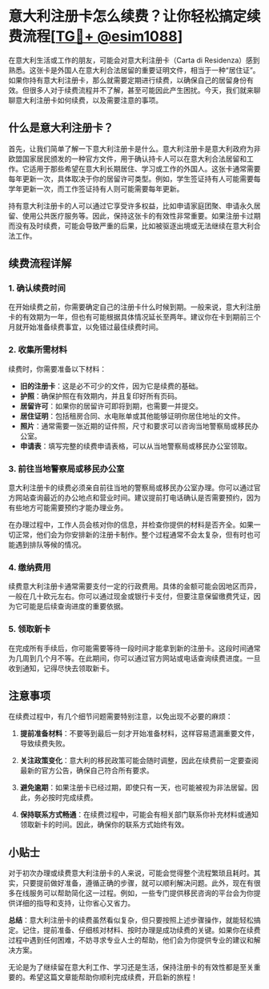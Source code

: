 # 意大利注册卡怎么续费？让你轻松搞定续费流程[[TG💪+ @esim1088](https://t.me/s/esim1088)]

在意大利生活或工作的朋友，可能会对意大利注册卡（Carta di Residenza）感到熟悉。这张卡是外国人在意大利合法居留的重要证明文件，相当于一种“居住证”。如果你持有意大利注册卡，那么就需要定期进行续费，以确保自己的居留身份有效。但很多人对于续费流程并不了解，甚至可能因此产生困扰。今天，我们就来聊聊意大利注册卡如何续费，以及需要注意的事项。

## 什么是意大利注册卡？

首先，让我们简单了解一下意大利注册卡是什么。意大利注册卡是意大利政府为非欧盟国家居民颁发的一种官方文件，用于确认持卡人可以在意大利合法居留和工作。它适用于那些希望在意大利长期居住、学习或工作的外国人。这张卡通常需要每年更新一次，具体取决于你的居留许可类型。例如，学生签证持有人可能需要每学年更新一次，而工作签证持有人则可能需要每年更新。

持有意大利注册卡的人可以通过它享受许多权益，比如申请家庭团聚、申请永久居留、使用公共医疗服务等。因此，保持这张卡的有效性非常重要。如果注册卡过期而没有及时续费，可能会导致严重的后果，比如被驱逐出境或无法继续在意大利合法工作。

## 续费流程详解

### 1. 确认续费时间

在开始续费之前，你需要确定自己的注册卡什么时候到期。一般来说，意大利注册卡的有效期为一年，但也有可能根据具体情况延长至两年。建议你在卡到期前三个月就开始准备续费事宜，以免错过最佳续费时间。

### 2. 收集所需材料

续费时，你需要准备以下材料：

- **旧的注册卡**：这是必不可少的文件，因为它是续费的基础。
- **护照**：确保护照在有效期内，并且复印好所有页码。
- **居留许可**：如果你的居留许可即将到期，也需要一并提交。
- **居住证明**：包括租房合同、水电账单或其他能够证明你居住地址的文件。
- **照片**：通常需要一张近期的证件照，尺寸和要求可以咨询当地警察局或移民办公室。
- **申请表**：填写完整的续费申请表格，可以从当地警察局或移民办公室领取。

### 3. 前往当地警察局或移民办公室

意大利注册卡的续费必须亲自前往当地的警察局或移民办公室办理。你可以通过官方网站查询最近的办公地点和营业时间。建议提前打电话确认是否需要预约，因为有些地方可能需要预约才能办理业务。

在办理过程中，工作人员会核对你的信息，并检查你提供的材料是否齐全。如果一切正常，他们会为你安排新的注册卡制作。整个过程通常不会太复杂，但有时也可能遇到排队等候的情况。

### 4. 缴纳费用

续费意大利注册卡通常需要支付一定的行政费用。具体的金额可能会因地区而异，一般在几十欧元左右。你可以通过现金或银行卡支付，但要注意保留缴费凭证，因为它可能是后续查询进度的重要依据。

### 5. 领取新卡

在完成所有手续后，你可能需要等待一段时间才能拿到新的注册卡。这段时间通常为几周到几个月不等。在此期间，你可以通过官方网站或电话查询续费进度。一旦收到通知，记得尽快去领取新卡。

## 注意事项

在续费过程中，有几个细节问题需要特别注意，以免出现不必要的麻烦：

1. **提前准备材料**：不要等到最后一刻才开始准备材料，这样容易遗漏重要文件，导致续费失败。
   
2. **关注政策变化**：意大利的移民政策可能会随时调整，因此在续费前一定要查阅最新的官方公告，确保自己符合所有要求。

3. **避免逾期**：如果注册卡已经过期，即使只有一天，也可能被视为非法居留。因此，务必按时完成续费。

4. **保持联系方式畅通**：在续费过程中，可能会有相关部门联系你补充材料或通知领取新卡的时间。因此，确保你的联系方式始终有效。

## 小贴士

对于初次办理或续费意大利注册卡的人来说，可能会觉得整个流程繁琐且耗时。其实，只要提前做好准备，遵循正确的步骤，就可以顺利解决问题。此外，现在有很多在线服务可以帮助简化这一过程。例如，一些专门提供移民咨询的平台会为你提供详细的指导和支持，让你省心又省力。

**总结**：意大利注册卡的续费虽然看似复杂，但只要按照上述步骤操作，就能轻松搞定。记住，提前准备、仔细核对材料、按时办理是成功续费的关键。如果你在续费过程中遇到任何困难，不妨寻求专业人士的帮助，他们会为你提供专业的建议和解决方案。

无论是为了继续留在意大利工作、学习还是生活，保持注册卡的有效性都是至关重要的。希望这篇文章能帮助你顺利完成续费，开启新的旅程！